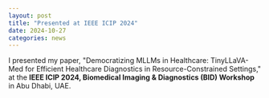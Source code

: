 ```yaml
---
layout: post
title: "Presented at IEEE ICIP 2024"
date: 2024-10-27
categories: news
---
```

I presented my paper, "Democratizing MLLMs in Healthcare: TinyLLaVA-Med for Efficient Healthcare Diagnostics in Resource-Constrained Settings," at the **IEEE ICIP 2024, Biomedical Imaging & Diagnostics (BID) Workshop** in Abu Dhabi, UAE.